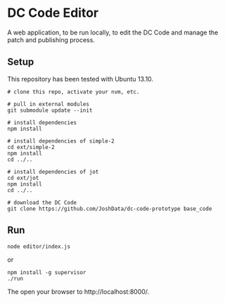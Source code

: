 DC Code Editor
==============

A web application, to be run locally, to edit the DC Code and manage the
patch and publishing process.

Setup
-----

This repository has been tested with Ubuntu 13.10.

	# clone this repo, activate your nvm, etc.

	# pull in external modules
	git submodule update --init

	# install dependencies
	npm install

	# install dependencies of simple-2
	cd ext/simple-2
	npm install
	cd ../..

	# install dependencies of jot
	cd ext/jot
	npm install
	cd ../..

	# download the DC Code
	git clone https://github.com/JoshData/dc-code-prototype base_code


Run
---

	node editor/index.js

or

	npm install -g supervisor
	./run

The open your browser to http://localhost:8000/.

